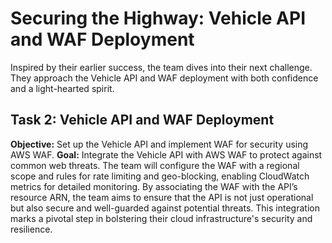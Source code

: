 # Securing the Highway: Vehicle API and WAF Deployment

Inspired by their earlier success, the team dives into their next challenge. They approach the Vehicle API and WAF deployment with both confidence and a light-hearted spirit.

## Task 2: Vehicle API and WAF Deployment

**Objective:** Set up the Vehicle API and implement WAF for security using AWS WAF.
**Goal:** Integrate the Vehicle API with AWS WAF to protect against common web threats. The team will configure the WAF with a regional scope and rules for rate limiting and geo-blocking, enabling CloudWatch metrics for detailed monitoring. By associating the WAF with the API’s resource ARN, the team aims to ensure that the API is not just operational but also secure and well-guarded against potential threats. This integration marks a pivotal step in bolstering their cloud infrastructure's security and resilience.
